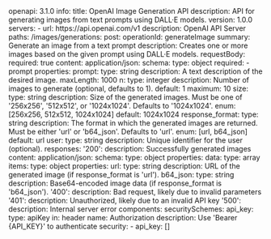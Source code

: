 <Endpoint-Reference>
openapi: 3.1.0
info:
  title: OpenAI Image Generation API
  description: API for generating images from text prompts using DALL·E models.
  version: 1.0.0
servers:
  - url: https://api.openai.com/v1
    description: OpenAI API Server
paths:
  /images/generations:
    post:
      operationId: generateImage
      summary: Generate an image from a text prompt
      description: Creates one or more images based on the given prompt using DALL·E models.
      requestBody:
        required: true
        content:
          application/json:
            schema:
              type: object
              required:
                - prompt
              properties:
                prompt:
                  type: string
                  description: A text description of the desired image.
                  maxLength: 1000
                n:
                  type: integer
                  description: Number of images to generate (optional, defaults to 1).
                  default: 1
                  maximum: 10
                size:
                  type: string
                  description: Size of the generated images. Must be one of '256x256', '512x512', or '1024x1024'. Defaults to '1024x1024'.
                  enum: [256x256, 512x512, 1024x1024]
                  default: 1024x1024
                response_format:
                  type: string
                  description: The format in which the generated images are returned. Must be either 'url' or 'b64_json'. Defaults to 'url'.
                  enum: [url, b64_json]
                  default: url
                user:
                  type: string
                  description: Unique identifier for the user (optional).
      responses:
        '200':
          description: Successfully generated images
          content:
            application/json:
              schema:
                type: object
                properties:
                  data:
                    type: array
                    items:
                      type: object
                      properties:
                        url:
                          type: string
                          description: URL of the generated image (if response_format is 'url').
                        b64_json:
                          type: string
                          description: Base64-encoded image data (if response_format is 'b64_json').
        '400':
          description: Bad request, likely due to invalid parameters
        '401':
          description: Unauthorized, likely due to an invalid API key
        '500':
          description: Internal server error
components:
  securitySchemes:
    api_key:
      type: apiKey
      in: header
      name: Authorization
      description: Use 'Bearer {API_KEY}' to authenticate
security:
  - api_key: []
</Endpoint-Reference>